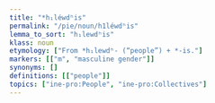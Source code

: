 ```yaml
---
title: "*h₁léwdʰis"
permalink: "/pie/noun/h1léwdʰis"
lemma_to_sort: "h₁lewdʰis"
klass: noun
etymology: ["From *h₁lewdʰ- (“people”) +‎ *-is."]
markers: [["m", "masculine gender"]]
synonyms: []
definitions: [["people"]]
topics: ["ine-pro:People", "ine-pro:Collectives"]
---
```

